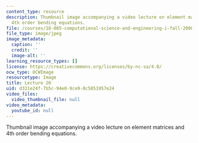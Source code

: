 ```yaml
---
content_type: resource
description: Thumbnail image accompanying a video lecture on element matrices and
  4th order bending equations.
file: /courses/18-085-computational-science-and-engineering-i-fall-2008/d321e24f7b5c94e09ce90c5851957e24_20.jpg
file_type: image/jpeg
image_metadata:
  caption: ''
  credit: ''
  image-alt: ''
learning_resource_types: []
license: https://creativecommons.org/licenses/by-nc-sa/4.0/
ocw_type: OCWImage
resourcetype: Image
title: Lecture 20
uid: d321e24f-7b5c-94e0-9ce9-0c5851957e24
video_files:
  video_thumbnail_file: null
video_metadata:
  youtube_id: null
---
```

Thumbnail image accompanying a video lecture on element matrices and 4th order bending equations.
